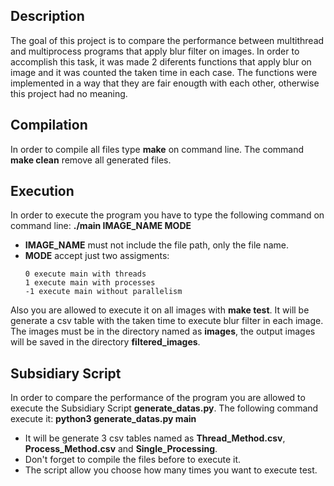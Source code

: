 ## Description
The goal of this project is to compare the performance between multithread and multiprocess programs that apply blur filter on images. In order to accomplish this task, it was made 2 diferents functions that apply blur on image and it was counted the taken time in each case. The functions were implemented in a way that they are fair enougth with each other, otherwise this project had no meaning.

## Compilation
In order to compile all files type **make** on command line. The command **make clean** remove all generated files.

## Execution
In order to execute the program you have to type the following command on command line: **./main IMAGE_NAME MODE**

- **IMAGE_NAME** must not include the file path, only the file name.
- **MODE** accept just two assigments:
  ```
  0 execute main with threads
  1 execute main with processes
  -1 execute main without parallelism
  ```
Also you are allowed to execute it on all images with **make test**. It will be generate a csv table with the taken time to execute blur filter in each image. The images must be in the directory named as **images**, the output images will be saved in the directory **filtered_images**.

## Subsidiary Script
In order to compare the performance of the program you are allowed to execute the Subsidiary Script **generate_datas.py**.
The following command execute it: **python3 generate_datas.py main**

- It will be generate 3 csv tables named as __Thread_Method.csv__, __Process_Method.csv__ and __Single_Processing__.
- Don't forget to compile the files before to execute it.
- The script allow you choose how many times you want to execute test.
